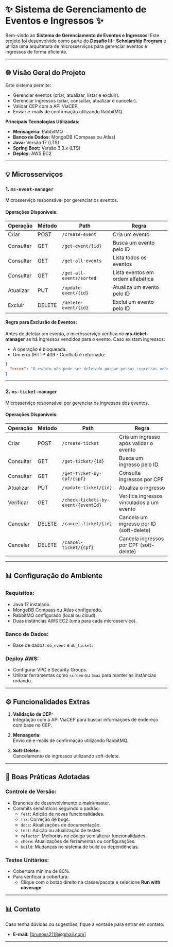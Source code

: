 # ✨ Sistema de Gerenciamento de Eventos e Ingressos ✨

Bem-vindo ao **Sistema de Gerenciamento de Eventos e Ingressos**! Este projeto foi desenvolvido como parte do **Desafio III - Scholarship Program** e utiliza uma arquitetura de microsserviços para gerenciar eventos e ingressos de forma eficiente.

---

## **🌐 Visão Geral do Projeto**

Este sistema permite:
- Gerenciar eventos (criar, atualizar, listar e excluir).
- Gerenciar ingressos (criar, consultar, atualizar e cancelar).
- Validar CEP com a API ViaCEP.
- Enviar e-mails de confirmação utilizando RabbitMQ.

**Principais Tecnologias Utilizadas:**
- **Mensageria:** RabbitMQ
- **Banco de Dados:** MongoDB (Compass ou Atlas)
- **Java:** Versão 17 (LTS)
- **Spring Boot:** Versão 3.3.x (LTS)
- **Deploy:** AWS EC2

---

## **💡 Microsserviços**

### **1. `ms-event-manager`**  
Microsserviço responsável por gerenciar os eventos.

#### **Operações Disponíveis:**
| Operação      | Método | Path                   | Regra                                  |
|------------------|--------|------------------------|----------------------------------------|
| Criar           | POST   | `/create-event`        | Cria um evento                        |
| Consultar       | GET    | `/get-event/{id}`      | Busca um evento pelo ID               |
| Consultar       | GET    | `/get-all-events`      | Lista todos os eventos                |
| Consultar       | GET    | `/get-all-events/sorted` | Lista eventos em ordem alfabética     |
| Atualizar       | PUT    | `/update-event/{id}`   | Atualiza um evento pelo ID            |
| Excluir         | DELETE | `/delete-event/{id}`   | Exclui um evento pelo ID              |

#### **Regra para Exclusão de Eventos:**
Antes de deletar um evento, o microsserviço verifica no **ms-ticket-manager** se há ingressos vendidos para o evento. Caso existam ingressos:
- A operação é bloqueada.
- Um erro (HTTP 409 - Conflict) é retornado:

```json
{
  "error": "O evento não pode ser deletado porque possui ingressos vendidos."
}
```

---

### **2. `ms-ticket-manager`**  
Microsserviço responsável por gerenciar os ingressos dos eventos.

#### **Operações Disponíveis:**
| Operação      | Método | Path                                | Regra                                   |
|------------------|--------|-------------------------------------|----------------------------------------|
| Criar           | POST   | `/create-ticket`                    | Cria um ingresso após validar o evento |
| Consultar       | GET    | `/get-ticket/{id}`                  | Busca um ingresso pelo ID              |
| Consultar       | GET    | `/get-ticket-by-cpf/{cpf}`          | Consulta ingressos por CPF             |
| Atualizar       | PUT    | `/update-ticket/{id}`               | Atualiza o ingresso                    |
| Verificar       | GET    | `/check-tickets-by-event/{eventId}` | Verifica ingressos vinculados a um evento |
| Cancelar        | DELETE | `/cancel-ticket/{id}`               | Cancela um ingresso por ID (soft-delete) |
| Cancelar        | DELETE | `/cancel-ticket/{cpf}`              | Cancela ingressos por CPF (soft-delete) |

---

## **📊 Configuração do Ambiente**

### **Requisitos:**
- Java 17 instalado.
- MongoDB Compass ou Atlas configurado.
- RabbitMQ configurado (local ou cloud).
- Duas instâncias AWS EC2 (uma para cada microsserviço).

### **Banco de Dados:**
- Base de dados: `db_event` e `db_ticket`.


### **Deploy AWS:**
- Configurar VPC e Security Groups.
- Utilizar ferramentas como `screen` ou `tmux` para manter as instâncias rodando.

---

## **⚙️ Funcionalidades Extras**

1. **Validação de CEP:**  
Integração com a API ViaCEP para buscar informações de endereço com base no CEP.

2. **Mensageria:**  
Envio de e-mails de confirmação utilizando RabbitMQ.

3. **Soft-Delete:**  
Cancelamento de ingressos utilizando soft-delete.

---

## **🔧 Boas Práticas Adotadas**

### **Controle de Versão:**
- Branches de desenvolvimento e main/master.
- Commits semânticos seguindo o padrão:
  - `feat`: Adição de novas funcionalidades.
  - `fix`: Correção de bugs.
  - `docs`: Atualizações de documentação.
  - `test`: Adição ou atualização de testes.
  - `refactor`: Melhorias no código sem alterar funcionalidades.
  - `chore`: Atualizações de ferramentas ou configurações.
  - `build`: Mudanças no sistema de build ou dependências.

### **Testes Unitários:**
- Cobertura mínima de 80%.
- Para verificar a cobertura:
  - Clique com o botão direito na classe/pacote e selecione **Run with coverage**.


---

## **📊 Contato**

Caso tenha dúvidas ou sugestões, fique à vontade para entrar em contato:
- **E-mail:** [brunoss2118@gmail.com]
---


